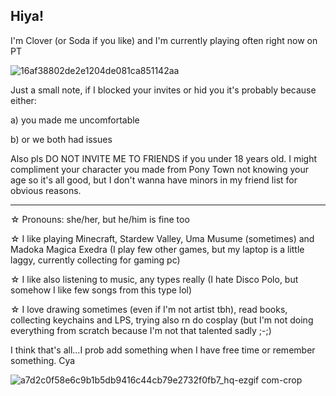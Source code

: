 ## Hiya!

I'm Clover (or Soda if you like) and I'm currently playing often right now on PT

![16af38802de2e1204de081ca851142aa](https://github.com/user-attachments/assets/85ad5a6e-b3aa-4cb9-a712-9429304e9eb7)


Just a  small note, if I blocked your invites or hid you it's probably because either:

a) you made me uncomfortable

b) or we both had issues



Also pls DO NOT INVITE ME TO FRIENDS if you under 18 years old. I might compliment your character you made from Pony Town not knowing your age so it's all good, but I don't wanna have minors in my friend list for obvious reasons.


 --------------------------------------------------------------------------------------------------------------------------------------------------------------------------

☆ Pronouns: she/her, but he/him is fine too
 
☆ I like playing Minecraft, Stardew Valley, Uma Musume (sometimes) and Madoka Magica Exedra (I play few other games, but my laptop is a little laggy, currently collecting for gaming pc)
 
☆ I like also listening to music, any types really (I hate Disco Polo, but somehow I like few songs from this type lol)

☆ I love drawing sometimes (even if I'm not artist tbh), read books, collecting keychains and LPS, trying also rn do cosplay (but I'm not doing everything from scratch because I'm not that talented sadly ;-;)


I think that's all...I prob add something when I have free time or remember something. Cya

![a7d2c0f58e6c9b1b5db9416c44cb79e2732f0fb7_hq-ezgif com-crop](https://github.com/user-attachments/assets/a15e8752-bd8d-4ca9-83b1-f3d4e1407f54)

